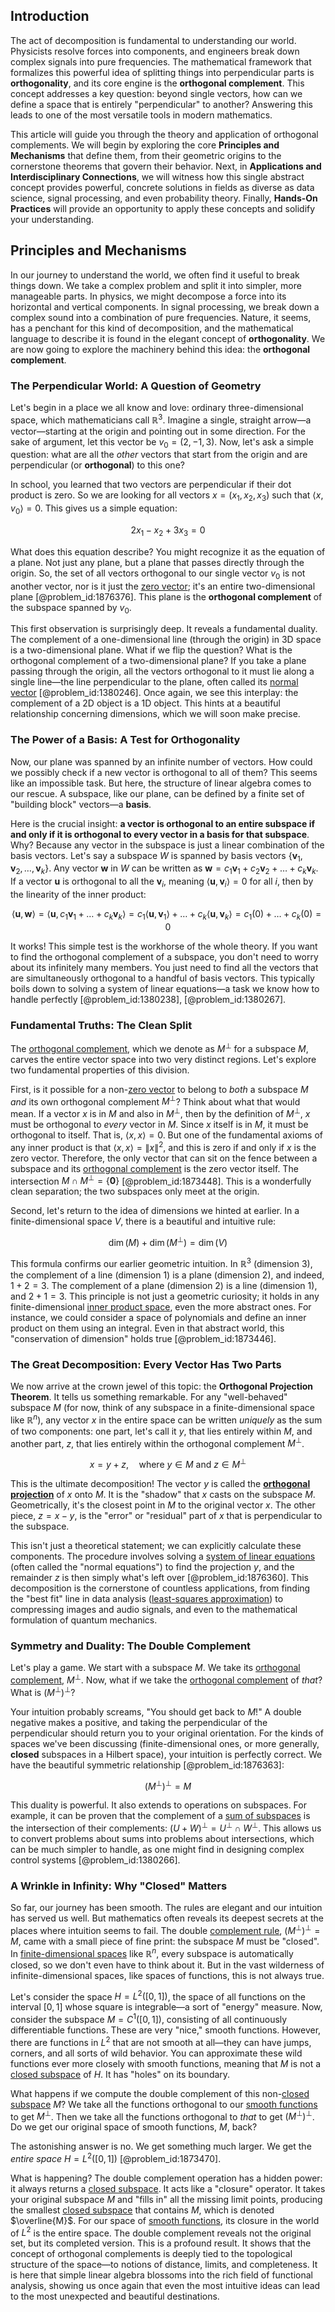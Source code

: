 ## Introduction
The act of decomposition is fundamental to understanding our world. Physicists resolve forces into components, and engineers break down complex signals into pure frequencies. The mathematical framework that formalizes this powerful idea of splitting things into perpendicular parts is **orthogonality**, and its core engine is the **orthogonal complement**. This concept addresses a key question: beyond single vectors, how can we define a space that is entirely "perpendicular" to another? Answering this leads to one of the most versatile tools in modern mathematics.

This article will guide you through the theory and application of orthogonal complements. We will begin by exploring the core **Principles and Mechanisms** that define them, from their geometric origins to the cornerstone theorems that govern their behavior. Next, in **Applications and Interdisciplinary Connections**, we will witness how this single abstract concept provides powerful, concrete solutions in fields as diverse as data science, signal processing, and even probability theory. Finally, **Hands-On Practices** will provide an opportunity to apply these concepts and solidify your understanding.

## Principles and Mechanisms

In our journey to understand the world, we often find it useful to break things down. We take a complex problem and split it into simpler, more manageable parts. In physics, we might decompose a force into its horizontal and vertical components. In signal processing, we break down a complex sound into a combination of pure frequencies. Nature, it seems, has a penchant for this kind of decomposition, and the mathematical language to describe it is found in the elegant concept of **orthogonality**. We are now going to explore the machinery behind this idea: the **orthogonal complement**.

### The Perpendicular World: A Question of Geometry

Let's begin in a place we all know and love: ordinary three-dimensional space, which mathematicians call $\mathbb{R}^3$. Imagine a single, straight arrow—a vector—starting at the origin and pointing out in some direction. For the sake of argument, let this vector be $v_0 = (2, -1, 3)$. Now, let's ask a simple question: what are all the *other* vectors that start from the origin and are perpendicular (or **orthogonal**) to this one?

In school, you learned that two vectors are perpendicular if their dot product is zero. So we are looking for all vectors $x = (x_1, x_2, x_3)$ such that $\langle x, v_0 \rangle = 0$. This gives us a simple equation:

$$
2x_1 - x_2 + 3x_3 = 0
$$

What does this equation describe? You might recognize it as the equation of a plane. Not just any plane, but a plane that passes directly through the origin. So, the set of all vectors orthogonal to our single vector $v_0$ is not another vector, nor is it just the [zero vector](@article_id:155695); it's an entire two-dimensional plane [@problem_id:1876376]. This plane is the **orthogonal complement** of the subspace spanned by $v_0$.

This first observation is surprisingly deep. It reveals a fundamental duality. The complement of a one-dimensional line (through the origin) in 3D space is a two-dimensional plane. What if we flip the question? What is the orthogonal complement of a two-dimensional plane? If you take a plane passing through the origin, all the vectors orthogonal to it must lie along a single line—the line perpendicular to the plane, often called its [normal vector](@article_id:263691) [@problem_id:1380246]. Once again, we see this interplay: the complement of a 2D object is a 1D object. This hints at a beautiful relationship concerning dimensions, which we will soon make precise.

### The Power of a Basis: A Test for Orthogonality

Now, our plane was spanned by an infinite number of vectors. How could we possibly check if a new vector is orthogonal to all of them? This seems like an impossible task. But here, the structure of linear algebra comes to our rescue. A subspace, like our plane, can be defined by a finite set of "building block" vectors—a **basis**.

Here is the crucial insight: **a vector is orthogonal to an entire subspace if and only if it is orthogonal to every vector in a basis for that subspace**. Why? Because any vector in the subspace is just a linear combination of the basis vectors. Let's say a subspace $W$ is spanned by basis vectors $\{\mathbf{v}_1, \mathbf{v}_2, \dots, \mathbf{v}_k\}$. Any vector $\mathbf{w}$ in $W$ can be written as $\mathbf{w} = c_1\mathbf{v}_1 + c_2\mathbf{v}_2 + \dots + c_k\mathbf{v}_k$. If a vector $\mathbf{u}$ is orthogonal to all the $\mathbf{v}_i$, meaning $\langle \mathbf{u}, \mathbf{v}_i \rangle = 0$ for all $i$, then by the linearity of the inner product:

$$
\langle \mathbf{u}, \mathbf{w} \rangle = \langle \mathbf{u}, c_1\mathbf{v}_1 + \dots + c_k\mathbf{v}_k \rangle = c_1\langle \mathbf{u}, \mathbf{v}_1 \rangle + \dots + c_k\langle \mathbf{u}, \mathbf{v}_k \rangle = c_1(0) + \dots + c_k(0) = 0
$$

It works! This simple test is the workhorse of the whole theory. If you want to find the orthogonal complement of a subspace, you don't need to worry about its infinitely many members. You just need to find all the vectors that are simultaneously orthogonal to a handful of basis vectors. This typically boils down to solving a system of linear equations—a task we know how to handle perfectly [@problem_id:1380238], [@problem_id:1380267].

### Fundamental Truths: The Clean Split

The [orthogonal complement](@article_id:151046), which we denote as $M^\perp$ for a subspace $M$, carves the entire vector space into two very distinct regions. Let's explore two fundamental properties of this division.

First, is it possible for a non-[zero vector](@article_id:155695) to belong to *both* a subspace $M$ *and* its own orthogonal complement $M^\perp$? Think about what that would mean. If a vector $x$ is in $M$ and also in $M^\perp$, then by the definition of $M^\perp$, $x$ must be orthogonal to *every* vector in $M$. Since $x$ itself is in $M$, it must be orthogonal to itself. That is, $\langle x, x \rangle = 0$. But one of the fundamental axioms of any inner product is that $\langle x, x \rangle = \|x\|^2$, and this is zero if and only if $x$ is the zero vector. Therefore, the only vector that can sit on the fence between a subspace and its [orthogonal complement](@article_id:151046) is the zero vector itself. The intersection $M \cap M^\perp = \{\mathbf{0}\}$ [@problem_id:1873448]. This is a wonderfully clean separation; the two subspaces only meet at the origin.

Second, let's return to the idea of dimensions we hinted at earlier. In a finite-dimensional space $V$, there is a beautiful and intuitive rule:

$$
\dim(M) + \dim(M^\perp) = \dim(V)
$$

This formula confirms our earlier geometric intuition. In $\mathbb{R}^3$ (dimension 3), the complement of a line (dimension 1) is a plane (dimension 2), and indeed, $1 + 2 = 3$. The complement of a plane (dimension 2) is a line (dimension 1), and $2 + 1 = 3$. This principle is not just a geometric curiosity; it holds in any finite-dimensional [inner product space](@article_id:137920), even the more abstract ones. For instance, we could consider a space of polynomials and define an inner product on them using an integral. Even in that abstract world, this "conservation of dimension" holds true [@problem_id:1873446].

### The Great Decomposition: Every Vector Has Two Parts

We now arrive at the crown jewel of this topic: the **Orthogonal Projection Theorem**. It tells us something remarkable. For any "well-behaved" subspace $M$ (for now, think of any subspace in a finite-dimensional space like $\mathbb{R}^n$), any vector $x$ in the entire space can be written *uniquely* as the sum of two components: one part, let's call it $y$, that lies entirely within $M$, and another part, $z$, that lies entirely within the orthogonal complement $M^\perp$.

$$
x = y + z, \quad \text{where } y \in M \text{ and } z \in M^\perp
$$

This is the ultimate decomposition! The vector $y$ is called the **[orthogonal projection](@article_id:143674)** of $x$ onto $M$. It is the "shadow" that $x$ casts on the subspace $M$. Geometrically, it's the closest point in $M$ to the original vector $x$. The other piece, $z = x - y$, is the "error" or "residual" part of $x$ that is perpendicular to the subspace.

This isn't just a theoretical statement; we can explicitly calculate these components. The procedure involves solving a [system of linear equations](@article_id:139922) (often called the "normal equations") to find the projection $y$, and the remainder $z$ is then simply what's left over [@problem_id:1876360]. This decomposition is the cornerstone of countless applications, from finding the "best fit" line in data analysis ([least-squares approximation](@article_id:147783)) to compressing images and audio signals, and even to the mathematical formulation of quantum mechanics.

### Symmetry and Duality: The Double Complement

Let's play a game. We start with a subspace $M$. We take its [orthogonal complement](@article_id:151046), $M^\perp$. Now, what if we take the [orthogonal complement](@article_id:151046) of *that*? What is $(M^\perp)^\perp$?

Your intuition probably screams, "You should get back to $M$!" A double negative makes a positive, and taking the perpendicular of the perpendicular should return you to your original orientation. For the kinds of spaces we've been discussing (finite-dimensional ones, or more generally, **closed** subspaces in a Hilbert space), your intuition is perfectly correct. We have the beautiful symmetric relationship [@problem_id:1876363]:

$$
(M^\perp)^\perp = M
$$

This duality is powerful. It also extends to operations on subspaces. For example, it can be proven that the complement of a [sum of subspaces](@article_id:179830) is the intersection of their complements: $(U+W)^\perp = U^\perp \cap W^\perp$. This allows us to convert problems about sums into problems about intersections, which can be much simpler to handle, as one might find in designing complex control systems [@problem_id:1380266].

### A Wrinkle in Infinity: Why "Closed" Matters

So far, our journey has been smooth. The rules are elegant and our intuition has served us well. But mathematics often reveals its deepest secrets at the places where intuition seems to fail. The double [complement rule](@article_id:274276), $(M^\perp)^\perp = M$, came with a small piece of fine print: the subspace $M$ must be "closed". In [finite-dimensional spaces](@article_id:151077) like $\mathbb{R}^n$, every subspace is automatically closed, so we don't even have to think about it. But in the vast wilderness of infinite-dimensional spaces, like spaces of functions, this is not always true.

Let's consider the space $H = L^2([0,1])$, the space of all functions on the interval $[0,1]$ whose square is integrable—a sort of "energy" measure. Now, consider the subspace $M = C^1([0,1])$, consisting of all continuously differentiable functions. These are very "nice," smooth functions. However, there are functions in $L^2$ that are not smooth at all—they can have jumps, corners, and all sorts of wild behavior. You can approximate these wild functions ever more closely with smooth functions, meaning that $M$ is not a [closed subspace](@article_id:266719) of $H$. It has "holes" on its boundary.

What happens if we compute the double complement of this non-[closed subspace](@article_id:266719) $M$? We take all the functions orthogonal to our [smooth functions](@article_id:138448) to get $M^\perp$. Then we take all the functions orthogonal to *that* to get $(M^\perp)^\perp$. Do we get our original space of smooth functions, $M$, back?

The astonishing answer is no. We get something much larger. We get the *entire space* $H = L^2([0,1])$ [@problem_id:1873470].

What is happening? The double complement operation has a hidden power: it always returns a [closed subspace](@article_id:266719). It acts like a "closure" operator. It takes your original subspace $M$ and "fills in" all the missing limit points, producing the smallest [closed subspace](@article_id:266719) that contains $M$, which is denoted $\overline{M}$. For our space of [smooth functions](@article_id:138448), its closure in the world of $L^2$ is the entire space. The double complement reveals not the original set, but its completed version. This is a profound result. It shows that the concept of orthogonal complements is deeply tied to the topological structure of the space—to notions of distance, limits, and completeness. It is here that simple linear algebra blossoms into the rich field of functional analysis, showing us once again that even the most intuitive ideas can lead to the most unexpected and beautiful destinations.